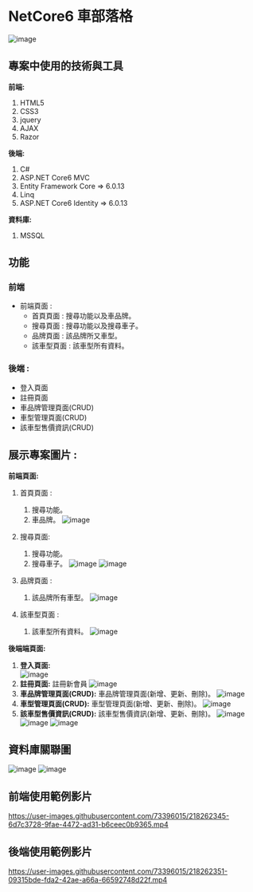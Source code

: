 # NetCore6 車部落格

![image](https://github.com/LiuYuJSCPPY/NETCore6_CarBlog/blob/main/Image/%E6%9C%AA%E7%99%BB%E5%85%A5%E9%A6%96%E9%A0%81.PNG)

## 專案中使用的技術與工具
**前端:**

1.  HTML5
2.  CSS3
3.  jquery
4.  AJAX
5.  Razor 

**後端:**
 1.  C#
 2.  ASP.NET Core6 MVC
 3.  Entity Framework Core => 6.0.13
 4.  Linq
 5.  ASP.NET Core6 Identity => 6.0.13

**資料庫:**
1.  MSSQL

## 功能

### 前端
* 前端頁面 :
  * 首頁頁面 : 搜尋功能以及車品牌。
  * 搜尋頁面 : 搜尋功能以及搜尋車子。
  * 品牌頁面 : 該品牌所又車型。
  * 該車型頁面 : 該車型所有資料。
 
  

 ### 後端 :
 * 登入頁面 
 * 註冊頁面 
 * 車品牌管理頁面(CRUD)
 * 車型管理頁面(CRUD)
 * 該車型售價資訊(CRUD)
 
 ## 展示專案圖片 : 
 **前端頁面:**
1. 首頁頁面 :
   1. 搜尋功能。
   2. 車品牌。
![image](https://github.com/LiuYuJSCPPY/NETCore6_CarBlog/blob/main/Image/%E6%9C%AA%E7%99%BB%E5%85%A5%E9%A6%96%E9%A0%81.PNG)

2. 搜尋頁面:
   1. 搜尋功能。
   2. 搜尋車子。
![image](https://github.com/LiuYuJSCPPY/NETCore6_CarBlog/blob/main/Image/%E6%90%9C%E5%B0%8B%E7%B3%BB%E7%B5%B1.PNG)
![image](https://github.com/LiuYuJSCPPY/NETCore6_CarBlog/blob/main/Image/%E5%B7%B2%E6%90%9C%E7%B4%A2%E8%BB%8A%E5%9E%8B.PNG)
3. 品牌頁面 : 
   1.  該品牌所有車型。
![image](https://github.com/LiuYuJSCPPY/NETCore6_CarBlog/blob/main/Image/%E6%9C%AA%E7%99%BB%E5%85%A5%E8%A9%B2%E5%93%81%E7%89%8C%E6%89%80%E6%9C%89%E8%BB%8A%E5%9E%8B.PNG)

4. 該車型頁面 : 
   1.  該車型所有資料。
![image](https://github.com/LiuYuJSCPPY/NETCore6_CarBlog/blob/main/Image/%E6%9C%AA%E7%99%BB%E5%85%A5%E8%A9%B2%E8%BB%8A%E5%9E%8B%E7%9A%84%E8%B3%87%E6%96%99.PNG)
  

  
**後端端頁面:**
1. **登入頁面:**  
![image](https://github.com/LiuYuJSCPPY/NETCore6_CarBlog/blob/main/Image/%E7%99%BB%E5%85%A5%E7%95%AB%E9%9D%A2.PNG)
2. **註冊頁面:** 註冊新會員
![image](https://github.com/LiuYuJSCPPY/NETCore6_CarBlog/blob/main/Image/%E8%A8%BB%E5%86%8A%E6%9C%83%E5%93%A1.PNG)
3. **車品牌管理頁面(CRUD):** 車品牌管理頁面(新增、更新、刪除)。
![image](https://github.com/LiuYuJSCPPY/NETCore6_CarBlog/blob/main/Image/%E8%BB%8A%E5%AD%90%E7%9A%84%E5%93%81%E7%89%8CCRUD.PNG)
4. **車型管理頁面(CRUD):** 車型管理頁面(新增、更新、刪除)。
![image](https://github.com/LiuYuJSCPPY/NETCore6_CarBlog/blob/main/Image/%E6%89%80%E6%9C%89%E7%9A%84%E8%BB%8ACRUD.PNG)
5. **該車型售價資訊(CRUD):** 該車型售價資訊(新增、更新、刪除)。
![image](https://github.com/LiuYuJSCPPY/NETCore6_CarBlog/blob/main/Image/%E8%BB%8A%E5%AD%90%E8%BB%8A%E5%9E%8BCRUD.PNG)
![image](https://github.com/LiuYuJSCPPY/NETCore6_CarBlog/blob/main/Image/%E8%A9%B2%E8%BB%8A%E5%AD%90%E8%BB%8A%E5%9E%8B%E6%96%B0%E5%A2%9E.PNG)
![image](https://github.com/LiuYuJSCPPY/NETCore6_CarBlog/blob/main/Image/%E8%A9%B2%E8%BB%8A%E5%9E%8B%E6%9B%B4%E6%96%B0.PNG)
## 資料庫關聯圖
![image](https://github.com/LiuYuJSCPPY/NetCore6_Music/blob/main/Iamge/Untitled%20(1).png)
![image](https://github.com/LiuYuJSCPPY/NETCore6_CarBlog/blob/main/Image/CarBlog.png)

## 前端使用範例影片



https://user-images.githubusercontent.com/73396015/218262345-6d7c3728-9fae-4472-ad31-b6ceec0b9365.mp4



## 後端使用範例影片



https://user-images.githubusercontent.com/73396015/218262351-09315bde-fda2-42ae-a66a-66592748d22f.mp4



